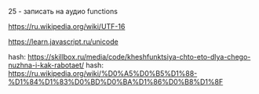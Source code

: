 25 - записать на аудио functions


https://ru.wikipedia.org/wiki/UTF-16

https://learn.javascript.ru/unicode

hash: https://skillbox.ru/media/code/kheshfunktsiya-chto-eto-dlya-chego-nuzhna-i-kak-rabotaet/
hash: https://ru.wikipedia.org/wiki/%D0%A5%D0%B5%D1%88-%D1%84%D1%83%D0%BD%D0%BA%D1%86%D0%B8%D1%8F